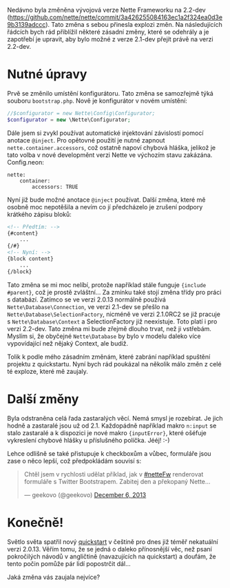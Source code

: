 Nedávno byla změněna vývojová verze Nette Frameworku na 2.2-dev (https://github.com/nette/nette/commit/3a426255084163ec1a2f324ea0d3e9b3139adccc).
Tato změna s sebou přinesla explozi změn. Na následujících řádcích bych rád přiblížil
některé zásadní změny, které se odehrály a je zapotřebí je upravit, aby bylo možné z verze 2.1-dev
přejít právě na verzi 2.2-dev.

Nutné úpravy
============
Prvě se změnilo umístění konfigurátoru. Tato změna se samozřejmě týká souboru `bootstrap.php`.
Nově je konfigurátor v novém umístění:

```php
//$configurator = new Nette\Config\Configurator;
$configurator = new \Nette\Configurator;
```

Dále jsem si zvykl používat automatické injektování závislostí pomocí anotace `@inject`.
Pro opětovné použití je nutné zapnout `nette.container.accessors`, což ostatně napoví chybová hláška,
jelikož je tato volba v nové developměnt verzi Nette ve výchozím stavu zakázána. Config.neon:

```neon
nette:
	container:
    	accessors: TRUE
```

Nyní již bude možné anotace `@inject` používat. Další změna, které mě osobně moc nepotěšila
a nevím co jí předcházelo je zrušení podpory krátkého zápisu bloků:

```html
<!-- Předtím: -->
{#content}
	...
{/#}
<!-- Nyní: -->
{block content}
	...
{/block}
```

Tato změna se mi moc nelíbí, protože například stále funguje `{include #parent}`, což je prostě
zvláštní... Za zmínku také stojí změna třídy pro práci s databází. Zatímco se ve verzi 2.0.13
normálně používá `Nette\Database\Connection`, ve verzi 2.1-dev se přešlo na `Nette\Database\SelectionFactory`, 
nicméně ve verzi 2.1.0RC2 se již pracuje s `Nette\Database\Context` a SelectionFactory již neexistuje. 
Toto  platí i pro verzi 2.2-dev. Tato změna mi bude zřejmě dlouho trvat, než ji vstřebám.
Myslím si, že obyčejné `Nette\Database` by bylo v modelu daleko více vypovídající než nějaký Context, 
ale budiž.

Tolik k podle mého zásadním změnám, které zabrání například spuštění projektu z quickstartu. Nyní
bych rád poukázal na několik málo změn z celé té exploze, které mě zaujaly.

Další změny
===========
Byla odstraněna celá řada zastaralých věcí. Nemá smysl je rozebírat. Je jich hodně a zastaralé jsou
už od 2.1. Každopádně například makro `n:input` se stalo zastaralé a k dispozici je nové makro
`{inputError}`, které ošéfuje vykreslení chybové hlášky u příslušného políčka. Jééj! :-)

Lehce odlišně se také přistupuje k checkboxům a vůbec, formuláře jsou zase o něco lepší, což
předpokládám souvisí s:

<blockquote class="twitter-tweet" lang="en"><p>Chtěl jsem v rychlosti udělat příklad, jak v <a href="https://twitter.com/search?q=%23netteFw&amp;src=hash">#netteFw</a> renderovat formuláře s Twitter Bootstrapem.&#10;&#10;Zabitej den a překopaný Nette…</p>&mdash; geekovo (@geekovo) <a href="https://twitter.com/geekovo/statuses/409064701369516032">December 6, 2013</a></blockquote>
<script async src="//platform.twitter.com/widgets.js" charset="utf-8"></script>

Konečně!
========
Světlo světa spatřil nový [quickstart](http://doc.nette.org/cs/2.1/quickstart) v češtině pro dnes již téměř nekatuální verzi 2.0.13.
Věřím tomu, že se jedná o daleko přínosnější věc, než psaní pokročilých návodů v angličtině
(navazujících na quickstart) a doufám, že tento počin pomůže pár lidí popostrčit dál...

Jaká změna vás zaujala nejvíce?